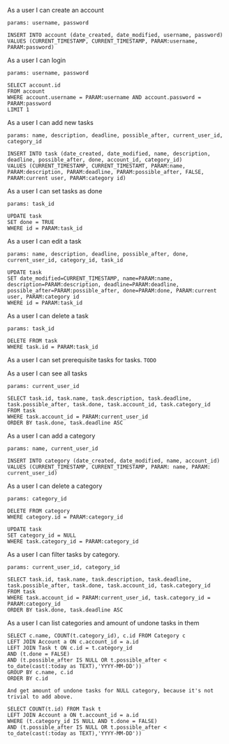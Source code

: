 As a user I can create an account 

```
params: username, password

INSERT INTO account (date_created, date_modified, username, password) 
VALUES (CURRENT_TIMESTAMP, CURRENT_TIMESTAMP, PARAM:username, PARAM:password)
```
As a user I can login


```
params: username, password

SELECT account.id
FROM account 
WHERE account.username = PARAM:username AND account.password = PARAM:password 
LIMIT 1
```


As a user I can add new tasks 

```
params: name, description, deadline, possible_after, current_user_id, category_id

INSERT INTO task (date_created, date_modified, name, description, deadline, possible_after, done, account_id, category_id)
VALUES (CURRENT_TIMESTAMP, CURRENT_TIMESTAMT, PARAM:name, PARAM:description, PARAM:deadline, PARAM:possible_after, FALSE, PARAM:current user, PARAM:category id)
```

As a user I can set tasks as done

```
params: task_id

UPDATE task
SET done = TRUE
WHERE id = PARAM:task_id
```

As a user I can edit a task

```
params: name, description, deadline, possible_after, done, current_user_id, category_id, task_id

UPDATE task
SET date_modified=CURRENT_TIMESTAMP, name=PARAM:name, description=PARAM:description, deadline=PARAM:deadline, possible_after=PARAM:possible_after, done=PARAM:done, PARAM:current user, PARAM:category id
WHERE id = PARAM:task_id

```

As a user I can delete a task
```
params: task_id

DELETE FROM task
WHERE task.id = PARAM:task_id
```

As a user I can set prerequisite tasks for tasks. 
`TODO`

As a user I can see all tasks 
```
params: current_user_id

SELECT task.id, task.name, task.description, task.deadline, task.possible_after, task.done, task.account_id, task.category_id
FROM task 
WHERE task.account_id = PARAM:current_user_id 
ORDER BY task.done, task.deadline ASC
```
As a user I can add a category

```
params: name, current_user_id

INSERT INTO category (date_created, date_modified, name, account_id) 
VALUES (CURRENT_TIMESTAMP, CURRENT_TIMESTAMP, PARAM: name, PARAM: current_user_id)
```

As a user I can delete a category
```
params: category_id

DELETE FROM category
WHERE category.id = PARAM:category_id

UPDATE task
SET category_id = NULL
WHERE task.category_id = PARAM:category_id
```


As a user I can filter tasks by category. 
```
params: current_user_id, category_id

SELECT task.id, task.name, task.description, task.deadline, task.possible_after, task.done, task.account_id, task.category_id
FROM task 
WHERE task.account_id = PARAM:current_user_id, task.category_id = PARAM:category_id
ORDER BY task.done, task.deadline ASC
```

As a user I can list categories and amount of undone tasks in them
```
SELECT c.name, COUNT(t.category_id), c.id FROM Category c
LEFT JOIN Account a ON c.account_id = a.id
LEFT JOIN Task t ON c.id = t.category_id
AND (t.done = FALSE)
AND (t.possible_after IS NULL OR t.possible_after < to_date(cast(:today as TEXT),'YYYY-MM-DD'))
GROUP BY c.name, c.id
ORDER BY c.id

And get amount of undone tasks for NULL category, because it's not trivial to add above.

SELECT COUNT(t.id) FROM Task t
LEFT JOIN Account a ON t.account_id = a.id
WHERE (t.category_id IS NULL AND t.done = FALSE)
AND (t.possible_after IS NULL OR t.possible_after < to_date(cast(:today as TEXT),'YYYY-MM-DD'))
```